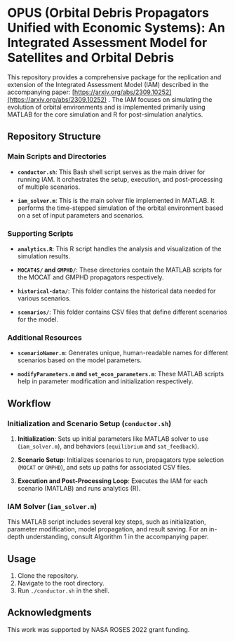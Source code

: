 # OPUS (Orbital Debris Propagators Unified with Economic Systems): An Integrated Assessment Model for Satellites and Orbital Debris

This repository provides a comprehensive package for the replication and extension of the Integrated Assessment Model (IAM) described in the accompanying paper: [https://arxiv.org/abs/2309.10252](https://arxiv.org/abs/2309.10252) . The IAM focuses on simulating the evolution of orbital environments and is implemented primarily using MATLAB for the core simulation and R for post-simulation analytics.

## Repository Structure

### Main Scripts and Directories

- **`conductor.sh`**: This Bash shell script serves as the main driver for running IAM. It orchestrates the setup, execution, and post-processing of multiple scenarios.

- **`iam_solver.m`**: This is the main solver file implemented in MATLAB. It performs the time-stepped simulation of the orbital environment based on a set of input parameters and scenarios.

### Supporting Scripts

- **`analytics.R`**: This R script handles the analysis and visualization of the simulation results.

- **`MOCAT4S/` and `GMPHD/`**: These directories contain the MATLAB scripts for the MOCAT and GMPHD propagators respectively.

- **`historical-data/`**: This folder contains the historical data needed for various scenarios.

- **`scenarios/`**: This folder contains CSV files that define different scenarios for the model.

### Additional Resources

- **`scenarioNamer.m`**: Generates unique, human-readable names for different scenarios based on the model parameters.

- **`modifyParameters.m` and `set_econ_parameters.m`**: These MATLAB scripts help in parameter modification and initialization respectively.

## Workflow

### Initialization and Scenario Setup (`conductor.sh`)

1. **Initialization**: Sets up initial parameters like MATLAB solver to use (`iam_solver.m`), and behaviors (`equilibrium` and `sat_feedback`).

2. **Scenario Setup**: Initializes scenarios to run, propagators type selection (`MOCAT` or `GMPHD`), and sets up paths for associated CSV files.

3. **Execution and Post-Processing Loop**: Executes the IAM for each scenario (MATLAB) and runs analytics (R).

### IAM Solver (`iam_solver.m`)

This MATLAB script includes several key steps, such as initialization, parameter modification, model propagation, and result saving. For an in-depth understanding, consult Algorithm 1 in the accompanying paper.

## Usage

1. Clone the repository.
2. Navigate to the root directory.
3. Run `./conductor.sh` in the shell.

## Acknowledgments

This work was supported by NASA ROSES 2022 grant funding.
